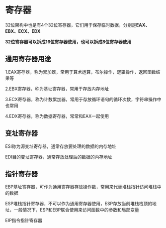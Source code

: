 # 寄存器

32位架构中也是有4个32位寄存器，它们用于保存临时数据，分别是**EAX、EBX、ECX、EDX**



**32位寄存器可以拆成16位寄存器使用，也可以拆成8位寄存器使用**







## 通用寄存器用途

1.EAX寄存器，称为累加器，常用于算术运算，布尔操作，逻辑操作，返回函数结果等

2.EBX寄存器，称为基址寄存器，常用于存放内存地址

3.ECX寄存器，称为计数累加器，常用于存放循环语句的循环次数，字符串操作中也常用

4.EDX寄存器，称为数据寄存器，常常和EAX一起使用





## 变址寄存器

ESI称为源变址寄存器，通常存放要处理的数据的内存地址

EDI目的变址寄存器，通常存放处理后的数据的内存地址







## 指针寄存器

EBP基址寄存器，可作为通用寄存器存放操作数，常用来代替堆栈指针访问堆栈中的数据

ESP堆栈指针寄存器，不可以作为通用寄存器使用，ESP存放当前堆栈栈顶的地址，一般情况下，ESP和EBP联合使用来访问函数中的参数和局部变量

EIP指令指针寄存器